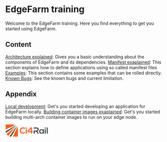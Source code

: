 # EdgeFarm training

Welcome to the EdgeFarm training. Here you find everything to get you started using EdgeFarm.  

## Content

[Architecture explained](https://edgefarm-hands-on.github.io/edgefarm-training/architecture.html): Gives you a basic understanding about the components of EdgeFarm and its dependencies.
[Manifest exaplained](https://edgefarm-hands-on.github.io/edgefarm-training/manifest.html): This section explains how to define applications using so called manifest files
[Examples](https://edgefarm-hands-on.github.io/edgefarm-training/examples.html): This section contains some examples that can be rolled directly.  
[Known Bugs](https://edgefarm-hands-on.github.io/edgefarm-training/known_bugs.html): See the known bugs and current limitation.  

## Appendix

[Local development](https://edgefarm-hands-on.github.io/edgefarm-training/local_dev.html): Get's you started developing an application for EdgeFarm locally.
[Building container images exaplained](https://edgefarm-hands-on.github.io/edgefarm-training/building_images.html): Get's you started building multi-arch container images to run on your edge node.


<img src="img/ci4rail_logo.png" alt="Logo of Ci4Rail" height="40"/>